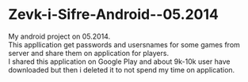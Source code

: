 # Zevk-i-Sifre-Android--05.2014

My android project on 05.2014.  
This appllication get passwords and usersnames for some games from server and share them on application for players.  
I shared this application on Google Play and about 9k-10k user have downloaded but then i deleted it to not spend my time on application. 
